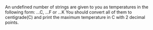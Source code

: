 An undefined number of strings are given to you as temperatures in the following form: ...C, ...F or ...K
You should convert all of them to centigrade(C) and print the maximum temperature in C with 2 decimal points.
